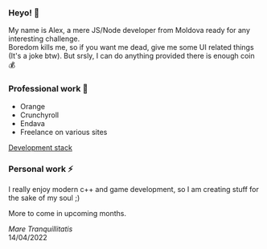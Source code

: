 ### Heyo! 💬

My name is Alex, a mere JS/Node developer from Moldova ready for any interesting challenge.  
Boredom kills me, so if you want me dead, give me some UI related things (It's a joke btw). But srsly, I can do anything provided there is enough coin :moneybag:  

### Professional work :city_sunrise:

* Orange  
* Crunchyroll  
* Endava  
* Freelance on various sites 

[Development stack](https://github.com/one-thunder/one-thunder/blob/master/DevelopmentStack.md)

### Personal work ⚡

I really enjoy modern c++ and game development, so I am creating stuff for the sake of my soul ;)

More to come in upcoming months.

*Mare Tranquillitatis*  
14/04/2022  
